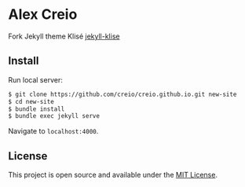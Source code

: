 # Alex Creio

Fork Jekyll theme Klisé <a href="https://github.com/piharpi/jekyll-klise" target="_blank" rel="noopener">jekyll-klise</a>

## Install

Run local server:

```bash
$ git clone https://github.com/creio/creio.github.io.git new-site
$ cd new-site
$ bundle install
$ bundle exec jekyll serve
```

Navigate to `localhost:4000`.

## License

This project is open source and available under the [MIT License](LICENSE).
